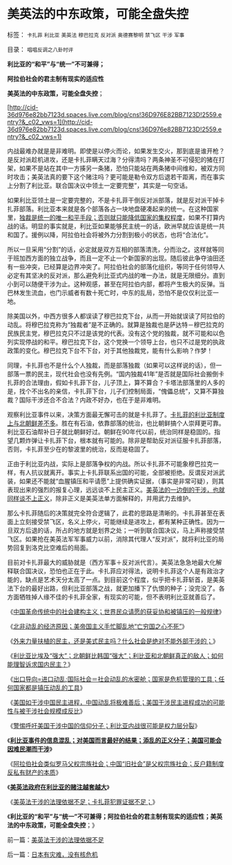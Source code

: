 # 美英法的中东政策，可能全盘失控

标签： `卡扎菲` `利比亚` `美英法` `穆巴拉克` `反对派` `奥德赛黎明` `禁飞区` `干涉` `军事` 

目录： `唱唱反调之八卦时评`

**利比亚的“和平”与“统一”不可兼得；**

**阿拉伯社会的君主制有现实的适应性**

**美英法的中东政策，可能全盘失控**；

[http://cid-36d976e82bb7123d.spaces.live.com/blog/cns!36D976E82BB7123D!2559.entry?&_c02_vws=1](http://cid-36d976e82bb7123d.spaces.live.com/blog/cns!36D976e82BB7123D!2559.entry?&_c02_vws=1)

内战最难办就是是非难明。即使是以停火而论，如果发生交火，那到底是谁开枪？是反对派趁机进攻，还是卡扎菲瞒天过海？分得清吗？两条神圣不可侵犯的猪在打架，如果不是站在其中一方揍另一条猪，恐怕只能站在两条猪中间维和，被双方同时攻击；美英法真的要下这个赌注吗？更可能是勒令双方后退若干距离，而在事实上分割了利比亚。联合国决议中领土一定要完整”，其实是一句空话。

如果利比亚领土是一定要完整的，不是卡扎菲干倒反对派部落，就是反对派干掉卡扎菲部落。利比亚本来就是各个部落各占一块地盘硬凑起来的统一。在这种国家里，[独裁是统一的唯一和平手段；否则就只能降低国家的集权程度](../../../2010/8/17/民主未必进步;；“君权私有”是公有制的必然.md)，如果不打算内战的话。明显的事实就是，利比亚如果能够民主统一的话，欧洲早就应该是统一共和国了。援例以降，阿拉伯社会将被外力分割到极小的状态，也将“合法化”。

所以一旦采用“分割”的话，必定就是双方互相的部落清洗，分而治之。这样就等同于班加西方面的独立战争，而且一定不止一个新国家的出现。随后彼此争夺油田还有一些冲突，已经算是边界冲突了。阿拉伯社会的部落化组织，等同于任何领导人必定有其坚决的反对派，那么避免利比亚式内战的唯一办法，就是无限细分。直到小到可以随便干涉为止。这种观感，甚至在阿拉伯内部，都将产生极大的反弹。当巴林发生流血，也门示威者有数十死亡时，中东的乱局，恐怕不是仅仅利比亚一地。

除美国以外，中西方很多人都误读了穆巴拉克下台，从而一开始就误读了阿拉伯的动乱。将穆巴拉克称为“独裁者”是不正确的。就算是独裁也是萨达特－穆巴拉克的民族民主党，穆巴拉克只不过是该党的代表。没有这个党的独裁，就不可能和以色列实现停战的和平。穆巴拉克下台，这个党换一个领导上台，也只不过是党的执政政策的变化。穆巴拉克下台不下台，对于其他独裁党，能有什么影响？作梦！

同理，卡扎菲也不是什么个人独裁，而是部落独裁（如果可以这样说的话），但一部落一票的民主，现代社会也没有先例。“国内独裁41年”是否就是国际社会搬倒卡扎菲的合法理由，假如卡扎菲下台，儿子顶上，算不算合？卡塔法部落里的人多的是，找个不出名的亲信，卡扎菲下台，儿子们控制局面，“傀儡总统”，又算不算独裁？国际干涉还合不合法？内政不好办，也在于是非难明。

观察利比亚事件以来，决策方面最无懈可击的就是卡扎菲了。[卡扎菲的利比亚制度上与北朝鲜差不多](../../../2011/2/24/那种人是北非国家的敌人？.md)。胜在有石油，依靠部落的统治，也比朝鲜搞个人崇拜更可靠。利比亚石油帮补日子就比朝鲜好过。朝鲜在90年代以前，统治同样是稳固的。指望几颗炸弹让卡扎菲下台，根本就有可能的。除非是帮助反对派征服卡扎菲部落，否则，卡扎菲至少在的黎波里的统治，反而是稳固了。

正由于利比亚内战，实际上是部落争权的内战。所以卡扎菲不可能象穆巴拉克一样，有人抗议就离开。事实上卡扎菲联系出国的可能，全部被拒绝。反谓反对派武装，如果还不能就“血腥镇压和平请愿”上提供确实证据，（事实是非常可疑），则其表现出来的强烈的报复心理，远远谈不上民主正义。[美英法的一边倒的干涉，也就同样谈不上正义](../../../2009/12/17/正义向善的战争，和不正义的战争.md)，除非正义是美英法单方面解释的，并用武力去维护。

那么卡扎菲随后的决策就完全符合逻辑了，此君的思路是清晰的。卡扎菲甚至在表面上立刻接受禁飞区，名义上停火，可能继续是进攻上，都有某种正确性。因为一旦双方后退的话，所占的地方就是划界之处；一听到联合国决议，马上声称接受禁飞区。如果抢在美英法军军事威力以前，消除其代理人“反对派”，就将利比亚的局势回复到洛克比空难后的局面。

目前对卡扎菲最大的威胁就是（西方军事＋反对派代言）。美英法急急地最大化解释联合国决议，恐怕也正在于此。卡扎菲应对得法，说明卡扎菲这个人是有政治才能的，缺点是艺术天分太高了一点。到目前这个程度，似乎把卡扎菲斩首，是美英法下台的最好出路，但利比亚部落之战，就更加播下了仇恨的种子；没完没了。各方面牺牲掉人缘不佳的卡扎菲全家，有现实的可能，但不表明利比亚就善后了。

《[中国革命传统中的社会建构主义；世界民众请愿的获妥协和被镇压的一般规律](../../../2011/2/22/中国传统文化愚昧的社会建构主义.md)》

《[北非动乱的经济原因；美帝国主义手忙脚乱地“亡穷国之心不死”](http://hi.baidu.com/darthchn/blog/item/d1a40e4495a6bd32cffca3e2.html)》

《[外来力量扶植的民主，还是美式民主吗？什么社会是绝对不能外部干涉的；](../../../2011/2/24/外来扶植的民主还是美式民主吗.md)》

《[利比亚比埃及“强大”；北朝鲜比韩国“强大”；利比亚和北朝鲜真正的敌人；如何能理智诉求国内民主？](../../../2011/2/24/那种人是北非国家的敌人？.md)》

《[出口导向=进口动乱;国际社会＝社会动乱的水密舱；国家是危机管理的工具；任何国家都是镇压动乱的工具](../../../2011/2/25/非洲动乱的逻辑和极端分子.md)》

《[美国如干涉中国民主进程，中国动乱将极难善后；美国干涉民主进程成功的可能性与被干涉社会规模成反比](../../../2011/3/8/美国干涉的动机利益和代价.md)》

《[警惕呼吁美国干涉中国的信仰分子；利比亚内战很可能是权力层分裂](../../../2011/3/8/利比亚内战很可能是权力层分裂.md)》

《**[利比亚事件的信息混乱；对美国而言最好的结果；添乱的正义分子；美国可能会因难民潮而干涉](../../../2011/3/8/对美国而言最好的结果；添乱的正义分子；.md)**》

《[阿拉伯社会类似罗马父权宗族社会；中国“旧社会”是父权宗族社会；反户籍制度反私有财产的本质](../../../2011/3/9/阿拉伯传统大家庭和美式民主.md)》

《**[美英法政府在利比亚的赌注越套越大](../../../2011/3/20/美英法政府在利比亚的赌注越套越大.md)**》

《[美英法干涉的法理依据不足；卡扎菲犯罪证据不足；](../../../2011/3/20/美英法干涉的法理依据不足.md)》

《**利比亚的“和平”与“统一”不可兼得；阿拉伯社会的君主制有现实的适应性；美英法的中东政策，可能全盘失控**；》

前一篇：[美英法干涉的法理依据不足](../../../2011/3/20/美英法干涉的法理依据不足.md)

后一篇：[日本有灾难，没有核危机](../../../2011/3/20/日本有灾难，没有核危机.md)